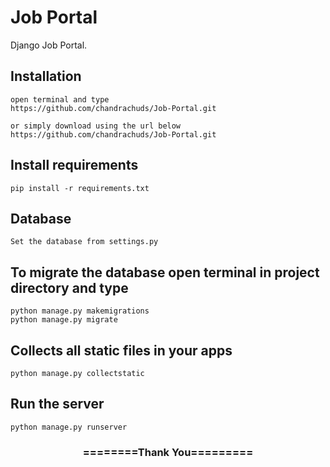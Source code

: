 # Job Portal
Django Job Portal.    


## Installation 

```
open terminal and type
https://github.com/chandrachuds/Job-Portal.git

or simply download using the url below
https://github.com/chandrachuds/Job-Portal.git
```

## Install requirements

```
pip install -r requirements.txt
```
## Database

```
Set the database from settings.py
```

## To migrate the database open terminal in project directory and type
```
python manage.py makemigrations
python manage.py migrate
```

## Collects all static files in your apps

```
python manage.py collectstatic
```

## Run the server
```
python manage.py runserver
```

<div align="center">
    <h3>========Thank You=========</h3>
</div>

